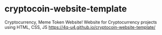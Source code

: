 # cryptocoin-website-template
Cryptocurrency, Meme Token Website!  Website for Cryptocurrency projects using HTML, CSS, JS
https://4q-u4.github.io/cryptocoin-website-template/
